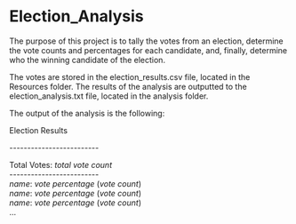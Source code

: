 # Election_Analysis

The purpose of this project is to tally the votes from an election, determine the vote counts and percentages for each candidate, and, finally, determine who the winning candidate of the election. 

The votes are stored in the election_results.csv file, located in the Resources folder. The results of the analysis are outputted to the election_analysis.txt file, located in the analysis folder.

The output of the analysis is the following:

<p>Election Results</p>
-------------------------
<p>Total Votes: <i>total vote count</i><br/>
-------------------------<br/>
<i>name</i>: <i>vote percentage</i> (<i>vote count</i>)<br/>
<i>name</i>: <i>vote percentage</i> (<i>vote count</i>)<br/>
<i>name</i>: <i>vote percentage</i> (<i>vote count</i>)<br/>
...
</p>
